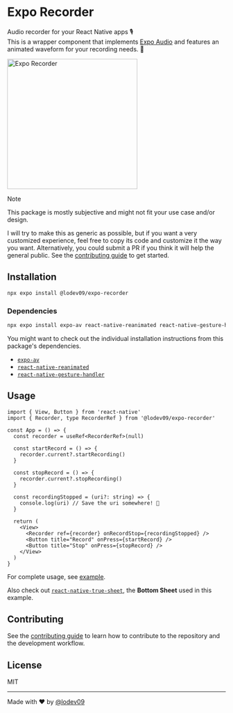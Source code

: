# Expo Recorder

Audio recorder for your React Native apps 🎙️<br>
This is a wrapper component that implements [Expo Audio](https://docs.expo.dev/versions/latest/sdk/audio/) and features an animated waveform for your recording needs. 💪

<img alt="Expo Recorder" src="preview.gif" width="300px" />

> [!NOTE]
> This package is mostly subjective and might not fit your use case and/or design.
>
> I will try to make this as generic as possible, but if you want a very customized experience, feel free to copy its code and customize it the way you want. Alternatively, you could submit a PR if you think it will help the general public. See the [contributing guide](CONTRIBUTING.md) to get started.

## Installation

```sh
npx expo install @lodev09/expo-recorder
```

### Dependencies

```sh
npx expo install expo-av react-native-reanimated react-native-gesture-handler
```

You might want to check out the individual installation instructions from this package's dependencies.

* [`expo-av`](https://docs.expo.dev/versions/latest/sdk/av/)
* [`react-native-reanimated`](https://docs.swmansion.com/react-native-reanimated/)
* [`react-native-gesture-handler`](https://docs.swmansion.com/react-native-gesture-handler/docs/)

## Usage

```tsx
import { View, Button } from 'react-native'
import { Recorder, type RecorderRef } from '@lodev09/expo-recorder'

const App = () => {
  const recorder = useRef<RecorderRef>(null)

  const startRecord = () => {
    recorder.current?.startRecording()
  }

  const stopRecord = () => {
    recorder.current?.stopRecording()
  }

  const recordingStopped = (uri?: string) => {
    console.log(uri) // Save the uri somewhere! 🎉
  }

  return (
    <View>
      <Recorder ref={recorder} onRecordStop={recordingStopped} />
      <Button title="Record" onPress={startRecord} />
      <Button title="Stop" onPress={stopRecord} />
    </View>
  )
}
```

For complete usage, see [example](example/components/ThemedRecorderSheet.tsx).

Also check out [`react-native-true-sheet`](https://github.com/lodev09/react-native-true-sheet), the **Bottom Sheet** used in this example.

## Contributing

See the [contributing guide](CONTRIBUTING.md) to learn how to contribute to the repository and the development workflow.

## License

MIT

---

Made with ❤️ by [@lodev09](http://linkedin.com/in/lodev09/)
